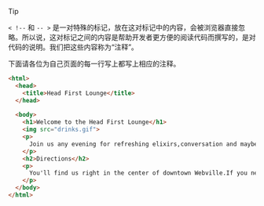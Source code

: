 >[!tip]
> `< !--` 和 `-- >` 是一对特殊的标记，放在这对标记中的内容，会被浏览器直接忽略。所以说，这对标记之间的内容是帮助开发者更方便的阅读代码而撰写的，是对代码的说明。我们把这些内容称为“注释”。

下面请各位为自己页面的每一行写上都写上相应的注释。

```html
<html>
  <head>
    <title>Head First Lounge</title>
  </head>
  
  <body>
    <h1>Welcome to the Head First Lounge</h1>
    <img src="drinks.gif">
    <p>
      Join us any evening for refreshing elixirs,conversation and maybe a game or two of<em>Dance Dance Revolution</em>.Wireless access is always provided;BYOWS (Bring your own web server).
    </p>
    <h2>Directions</h2>
    <p>
      You'll find us right in the center of downtown Webville.If you need help finding us, check out our detailed directions.Come join us!
    </p>
  </body>
</html>
```